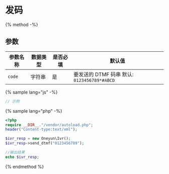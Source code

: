 # 发码

{% method -%}

## 参数


| 参数名称                  | 数据类型  | 是否必填            | 默认值                                     |
| ------------------------- | -----------    | ------------------- | ---------------------------------------- |
| `code`        | 字符串      |  是       | 要发送的 DTMF 码串 默认: `0123456789*#ABCD`                |



{% sample lang="js" -%}
```js
// 示例
```

{% sample lang="php" -%}
```php
<?php
require __DIR__."/vendor/autoload.php";
header("Content-type:text/xml");

$ivr_resp = new Oneyun\Ivr();
$ivr_resp->send_dtmf("0123456789");

//输出结果
echo $ivr_resp;
```
{% endmethod %}
